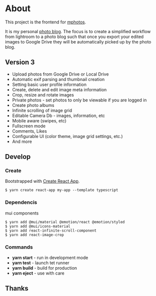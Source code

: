 # About

This project is the frontend for [mphotos](https://www.github.com/msvens/mphotos).

It is my personal [photo blog](https://www.mellowtech.org). The focus is to create
a simplified workflow from lightroom to a photo blog such that once you export
your edited images to Google Drive they will be automatically picked up by the
photo blog.

## Version 3

- Upload photos from Google Drive or Local Drive
- Automatic exif parsing and thumbnail creation
- Setting basic user profile information
- Create, delete and edit image meta information
- Crop, resize and rotate images
- Private photos - set photos to only be viewable if you are logged in
- Create photo albums
- Infinite scrolling of image grid
- Editable Camera Db - images, information, etc
- Mobile aware (swipes, etc)
- Fullscreen mode
- Comments, Likes
- Configurable UI (color theme, image grid settings, etc.)
- And more

## Develop

### Create
Bootstrapped with [Create React App](https://github.com/facebook/create-react-app).

```console
$ yarn create react-app my-app --template typescript
```

### Dependencis

mui components
```console
$ yarn add @mui/material @emotion/react @emotion/styled
$ yarn add @mui/icons-material
$ yarn add react-infinite-scroll-component
$ yarn add react-image-crop
```



### Commands
* **yarn start** - run in development mode
* **yarn test** - launch tet runner
* **yarn build** - build for production
* **yarn eject** - use with care

## Thanks

